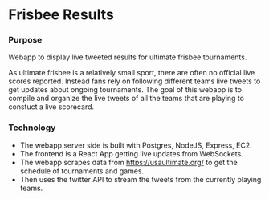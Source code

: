 # Frisbee Results
### Purpose
Webapp to display live tweeted results for ultimate frisbee tournaments.

As ultimate frisbee is a relatively small sport, there are often no official live scores reported.
Instead fans rely on following different teams live tweets to get updates about ongoing tournaments.
The goal of this webapp is to compile and organize the live tweets of all the teams that are playing to constuct a live scorecard.

### Technology
- The webapp server side is built with Postgres, NodeJS, Express, EC2.
- The frontend is a React App getting live updates from WebSockets.
- The webapp scrapes data from https://usaultimate.org/ to get the schedule of tournaments and games.
- Then uses the twitter API to stream the tweets from the currently playing teams.
